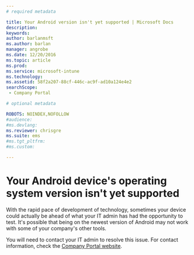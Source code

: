 ```yaml
---
# required metadata

title: Your Android version isn't yet supported | Microsoft Docs
description:
keywords:
author: barlanmsftms.author: barlan
manager: angrobe
ms.date: 12/20/2016
ms.topic: article
ms.prod:
ms.service: microsoft-intune
ms.technology:
ms.assetid: 58f2a207-88cf-446c-ac9f-ad10a124e4e2searchScope: - Company Portal

# optional metadata

ROBOTS: NOINDEX,NOFOLLOW
#audience:
#ms.devlang:
ms.reviewer: chrisgre
ms.suite: ems
#ms.tgt_pltfrm:
#ms.custom:

---
```

# Your Android device's operating system version isn't yet supported

With the rapid pace of development of technology, sometimes your device could actually be ahead of what your IT admin has had the opportunity to test. It's possible that being on the newest version of Android may not work with some of your company's other tools.

You will need to contact your IT admin to resolve this issue. For contact information, check the [Company Portal website](http://portal.manage.microsoft.com).
